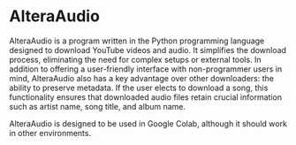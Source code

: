 # AlteraAudio
AlteraAudio is a program written in the Python programming language designed to download YouTube videos and audio. It simplifies the download process, eliminating the need for complex setups or external tools. In addition to offering a user-friendly interface with non-programmer users in mind, AlteraAudio also has a key advantage over other downloaders: the ability to preserve metadata. If the user elects to download a song, this functionality ensures that downloaded audio files retain crucial information such as artist name, song title, and album name. 

AlteraAudio is designed to be used in Google Colab, although it should work in other environments.
